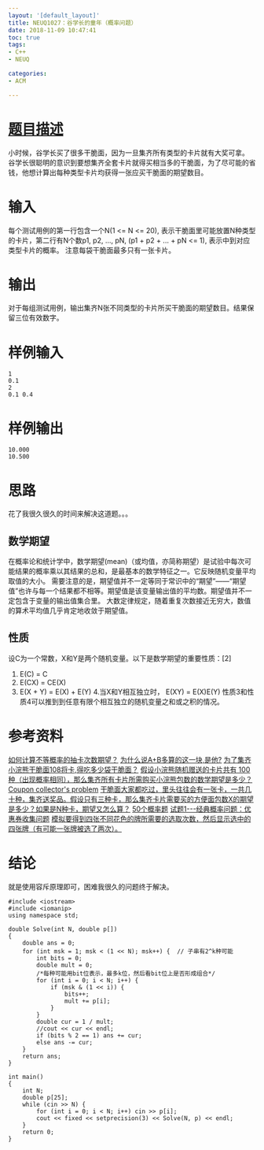 ```yaml
---
layout: '[default_layout]'   
title: NEUQ1027：谷学长的童年（概率问题）           
date: 2018-11-09 10:47:41  
toc: true                  
tags:                        
- C++
- NEUQ

categories:                  
- ACM

---
```

# [题目描述](http://newoj.acmclub.cn/problems/1021)
小时候，谷学长买了很多干脆面，因为一旦集齐所有类型的卡片就有大奖可拿。
谷学长很聪明的意识到要想集齐全套卡片就得买相当多的干脆面，为了尽可能的省钱，他想计算出每种类型卡片均获得一张应买干脆面的期望数目。

# 输入
每个测试用例的第一行包含一个N(1 <= N <= 20), 表示干脆面里可能放置N种类型的卡片，第二行有N个数p1, p2, ..., pN, (p1 + p2 + ... + pN <= 1), 表示中到对应类型卡片的概率。
注意每袋干脆面最多只有一张卡片。
<!--more-->
# 输出
对于每组测试用例，输出集齐N张不同类型的卡片所买干脆面的期望数目。结果保留三位有效数字。

# 样例输入
    1
    0.1
    2
    0.1 0.4

# 样例输出
    10.000
    10.500

# 思路
花了我很久很久的时间来解决这道题。。。

## 数学期望
在概率论和统计学中，数学期望(mean)（或均值，亦简称期望）是试验中每次可能结果的概率乘以其结果的总和，是最基本的数学特征之一。它反映随机变量平均取值的大小。
需要注意的是，期望值并不一定等同于常识中的“期望”——“期望值”也许与每一个结果都不相等。期望值是该变量输出值的平均数。期望值并不一定包含于变量的输出值集合里。
大数定律规定，随着重复次数接近无穷大，数值的算术平均值几乎肯定地收敛于期望值。

## 性质
设C为一个常数，X和Y是两个随机变量。以下是数学期望的重要性质：[2] 
1. E(C) = C
2. E(CX) = CE(X)
3. E(X + Y) = E(X) + E(Y) 
4.当X和Y相互独立时， E(XY) = E(X)E(Y) 
性质3和性质4可以推到到任意有限个相互独立的随机变量之和或之积的情况。

# 参考资料
[如何计算不等概率的抽卡次数期望？](https://www.zhihu.com/question/63691292)
[为什么说A+B多算的这一块,是他?](https://www.zybang.com/question/dc33d975f38865257ab9a8d3d35a49d0.html)
[为了集齐小浣熊干脆面108将卡,得吃多少袋干脆面？](http://blog.sciencenet.cn/blog-752541-995651.html)
[假设小浣熊随机赠送的卡片共有 100 种（出现概率相同），那么集齐所有卡片所需购买小浣熊包数的数学期望是多少？](https://www.zhihu.com/question/20930350)
[Coupon collector's problem](https://en.wikipedia.org/wiki/Coupon_collector's_problem)
[干脆面大家都吃过，里头往往会有一张卡，一共几十种，集齐送奖品。假设只有三种卡，那么集齐卡片需要买的方便面包数X的期望是多少？如果是N种卡，期望又怎么算？](https://www.guokr.com/question/477410/)
[50个概率题](http://blog.csdn.net/q1w2e3r4470/article/details/60331703)
[试题1---经典概率问题：优惠券收集问题](https://www.cnblogs.com/no-tears-girl/p/7476175.html)
[模拟要得到四张不同花色的牌所需要的选取次数，然后显示选中的四张牌（有可能一张牌被选了两次）。](http://blog.csdn.net/xyb890826/article/details/41829627)

# 结论
就是使用容斥原理即可，困难我很久的问题终于解决。
```
#include <iostream>
#include <iomanip>
using namespace std;

double Solve(int N, double p[])
{
    double ans = 0;
    for (int msk = 1; msk < (1 << N); msk++) {  // 子串有2^k种可能
        int bits = 0;
        double mult = 0;
        /*每种可能用bit位表示，最多k位，然后看bit位上是否形成组合*/
        for (int i = 0; i < N; i++) {
            if (msk & (1 << i)) {
                bits++;
                mult += p[i];
            }
        }
        double cur = 1 / mult;
        //cout << cur << endl;
        if (bits % 2 == 1) ans += cur;
        else ans -= cur;
    }
    return ans;
}

int main()
{
    int N;
    double p[25];
    while (cin >> N) {
        for (int i = 0; i < N; i++) cin >> p[i];
        cout << fixed << setprecision(3) << Solve(N, p) << endl;
    }
    return 0;
}
```



